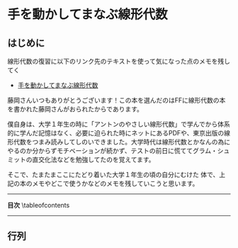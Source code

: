 # 手を動かしてまなぶ線形代数

## はじめに

線形代数の復習に以下のリンク先のテキストを使って気になった点のメモを残してく

* [手を動かしてまなぶ線形代数]( https://www.amazon.co.jp/dp/4785315644/ref=cm_sw_em_r_mt_dp_iKOlFbCFXNGX6)

藤岡さんいつもありがとうございます！この本を選んだのはFFに線形代数の本を書かれた藤岡さんがおられたからであります。

僕自身は、大学１年生の時に「アントンのやさしい線形代数」で学んでから体系的に学んだ記憶はなく、必要に迫られた時にネットにあるPDFや、東京出版の線形代数をつまみ読みしてしのいできました。大学時代は線形代数とかなんの為にやるのか分からずモチベーションが続かず、テストの前日に慌ててグラム・シュミットの直交化法などを勉強してたのを覚えてます。

そこで、たまたまここにたどり着いた大学１年生の頃の自分にむけた
体で、上記の本のメモやどこで使うかなどのメモを残していこうと思います。

---

**目次**
\tableofcontents

---

## 行列

